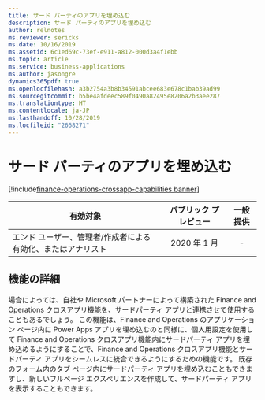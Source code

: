 ```yaml
---
title: サード パーティのアプリを埋め込む
description: サード パーティのアプリを埋め込む
author: relnotes
ms.reviewer: sericks
ms.date: 10/16/2019
ms.assetid: 6c1ed69c-73ef-e911-a812-000d3a4f1ebb
ms.topic: article
ms.service: business-applications
ms.author: jasongre
dynamics365pdf: true
ms.openlocfilehash: a3b2754a3b8b34591abcee683e678c1bab39ad99
ms.sourcegitcommit: b5be4afdeec589f0490a82495e8206a2b3aee287
ms.translationtype: HT
ms.contentlocale: ja-JP
ms.lasthandoff: 10/28/2019
ms.locfileid: "2668271"
---
```

# <a name="embed-third-party-apps"></a>サード パーティのアプリを埋め込む
[!include[finance-operations-crossapp-capabilities banner](../includes/finance-operations-crossapp-capabilities.md)]

| 有効対象    |  パブリック プレビュー | 一般提供 | 
| ---------- | :----------: |:----------: |
|エンド ユーザー、管理者/作成者による有効化、またはアナリスト|2020 年 1 月| -|






## <a name="feature-details"></a>機能の詳細
<!--feature detail start -->
場合によっては、自社や Microsoft パートナーによって構築された Finance and Operations クロスアプリ機能を、サードパーティ アプリと連携させて使用することもあるでしょう。 この機能は、Finance and Operations のアプリケーション ページ内に Power Apps アプリを埋め込むのと同様に、個人用設定を使用して Finance and Operations クロスアプリ機能内にサードパーティ アプリを埋め込めるようにすることで、Finance and Operations クロスアプリ機能とサードパーティ アプリをシームレスに統合できるようにするための機能です。 既存のフォーム内のタブ ページ内にサードパーティ アプリを埋め込むこともできますし、新しいフルページ エクスペリエンスを作成して、サードパーティ アプリを表示することもできます。  


<!--feature detail end -->









